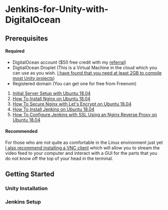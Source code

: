 # Jenkins-for-Unity-with-DigitalOcean

## Prerequisites

#### Required
* DigitalOcean account ($50 free credit with my [referral](https://m.do.co/c/7d4a120f8b9b))
* DigitalOcean Droplet (This is a Virtual Machine in the cloud which you can use as you wish. [I have found that you need at least 2GB to compile most Unity projects](https://forum.unity.com/threads/jenkins-ubuntu-executemethod-class-unitybuild-could-not-be-found.764132/))
* Registered domain (You can get one for free from Freenom)

1. [Initial Server Setup with Ubuntu 18.04](https://www.digitalocean.com/community/tutorials/initial-server-setup-with-ubuntu-18-04)
2. [How To Install Nginx on Ubuntu 18.04](https://www.digitalocean.com/community/tutorials/how-to-install-nginx-on-ubuntu-18-04)
3. [How To Secure Nginx with Let's Encrypt on Ubuntu 18.04](https://www.digitalocean.com/community/tutorials/how-to-secure-nginx-with-let-s-encrypt-on-ubuntu-18-04)
4. [How To Install Jenkins on Ubuntu 18.04](https://www.digitalocean.com/community/tutorials/how-to-install-jenkins-on-ubuntu-18-04)
5. [How To Configure Jenkins with SSL Using an Nginx Reverse Proxy on Ubuntu 18.04](https://www.digitalocean.com/community/tutorials/how-to-configure-jenkins-with-ssl-using-an-nginx-reverse-proxy-on-ubuntu-18-04)

#### Recommended
For those who are not quite as comfortable in the Linux environment just yet [I also recommend installing a VNC client](https://www.digitalocean.com/community/tutorials/how-to-install-and-configure-vnc-on-ubuntu-18-04) which will allow you to stream the video feed to your computer and interact with a GUI for the parts that you do not know off the top of your head in the terminal. 

## Getting Started

### Unity Installation

### Jenkins Setup
